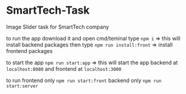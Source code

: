 # SmartTech-Task
Image Slider task for SmartTech company

to run the app download it and open cmd/teminal
type `npm i` => this will install backend packages 
then type `npm run install:front` => install frontend packages

to start the app `npm run start:app` => this will start the app backend at `localhost:8080` and frontend at `localhost:3000`

to run frontend only `npm run start:front` backend only `npm run start:server`